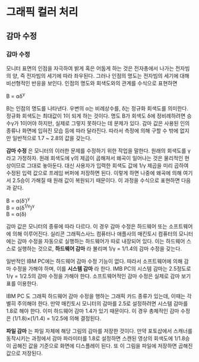 
# 그래픽 컬러 처리

## 감마 수정

### 감마 수정

모니터 표면의 인점을 자극하여 밝게 혹은 어둡게 하는 것은 전자총에서 나가는 전자빔의 양, 즉 전자빔의 세기에 따라 좌우된다. 그러나 인점의 명도는 전자빔의 세기에 대해 비선형적인 반응을 보인다. 인점의 명도와 회색도와의 관계를 수식으로 표현하면

B = αδ<sup>γ</sup>

B는 인점의 명도를 나타낸다. 우변의 α는 비례상수를, δ는 정규화 회색도를 의미한다. 정규화 회색도는 최대값이 1이 되게 하는 것이다. 명도 B가 회색도 δ에 정비례하려면 승수γ가 1이어야 하지만, 실제로 그렇지 못하다는 데 문제가 있다. 감마 값은 사용된 인의 종류나 화면에 입혀진 모습 등에 따라 달라진다. 따라서 측정에 의해 구할 수 밖에 없지만 일반적으로 1.7 ~ 2.8의 값을 갖는다.

**감마 수정** 은 모니터의 이러한 문제를 수정하기 위한 작업을 말한다. 원래의 회색도를 γ라고 가정하자. 원래 회색도에 γ의 제곱이 곱해져서 왜곡이 일어나는 것은 물리적인 현상이므로 그대로 놓아둔다. 대신 사용자가 입력한 회색도 값에 1/γ 제곱을 미리 곱하여 수정된 입력 값으로 프레임 버퍼에 저장하면 된다. 이렇게 하면 나중에 왜곡에 의해 여기서 2.5승이 가해질 때 원래 값이 복원되기 때문이다. 이 과정을 수식으로 표현하면 다음과 같다.

B = α(δ′)<sup>γ</sup>  
B = α(δ<sup>1/γ</sup>)<sup>γ</sup>  
B = α(δ)

감마 값은 모니터의 종류에 따라 다르다. 이 경우 감마 수정은 하드웨어 또는 소프트웨어에 의해 이루어진다. 실리콘 그래픽스사느 컴퓨터나 애플사의 매킨토시 컴퓨터의 모니터에는 감마 수정을 자동으로 실행하는 하드웨어가 따로 내장되어 있다. 이는 하드웨어 스스로 실행하는 것으로, **하드웨어 감마** 라 불리며 1/γ = 1/1.4의 감마 수정을 갖는다.

일반적인 IBM PC에는 하드웨어 감마 수정 기능이 없다. 따라서 소프트웨어에 의해 감마 수정을 가해야 하며, 이를 **시스템 감마** 라 한다. IMB PC의 시스템 감마는 2.5정도로 1/γ = 1/2.5의 감마 수정을 가해야 한다. 소프트웨어적인 감마 수정은 실제로 감마 보기표를 이용한다.

IBM PC 도 그래픽 하드웨어 감마 수정을 행하는 그래픽 카드 종류가 있는데, 이때는 각별히 주의해야 한다. 만약 매킨토시 모니터의 감마를 2.5로 설정하려면 시스템 감마를 1.8로 해야 한다. 이미 하드웨어 감마 1.4가 있기 때문이다. 이 경우 총체적인 감마 수정은 (1/1.8)×(1/1.4) = 1/2.5에 의해 결정된다.

**파일 감마** 는 파일 자체에 해당 그림의 감마를 저장한 것이다. 만약 포토샵에서 스캐너를 동작시키는 과정에서 감마 파라미터를 1.8로 설정하면 스캔된 영상의 회색도에 1/1.8승이 곱해진 값을 기준으로 화면에 디스플레이 된다. 또 이 그림을 파일에 저장하면 곱해진 값으로 저장된다.
